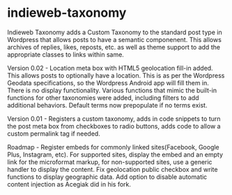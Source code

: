indieweb-taxonomy
=================

Indieweb Taxonomy adds a Custom Taxonomy to the standard post type in Wordpress that allows posts to have a semantic componenent. This allows archives of replies, likes, reposts, etc. as well as theme support to add the appropriate classes to links within same.

Version 0.02 - Location meta box with HTML5 geolocation fill-in added. This allows posts to optionally have a location. This is as per the Wordpress Geodata specifications, so the Wordpress Android app will fill them in. There is no display functionality. Various functions that mimic the built-in functions for other taxonomies were added, including filters to add additional behaviors. Default terms now prepopulate if no terms exist.

Version 0.01 - Registers a custom taxonomy, adds in code snippets to turn the post meta box from checkboxes to radio buttons, adds code to allow a custom permalink tag if needed.

Roadmap - Register embeds for commonly linked sites(Facebook, Google Plus, Instagram, etc). For supported sites, display the embed and an empty link
for the microformat markup, for non-supported sites, use a generic handler to display the content. Fix geolocation public checkbox and write functions
 to display geographic data. Add option to disable automatic content injection as Acegiak did in his fork.  
